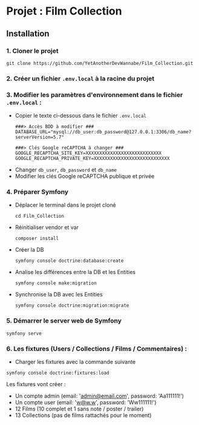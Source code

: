 # Projet : Film Collection

## Installation

### 1. Cloner le projet

```
git clone https://github.com/YetAnotherDevWannabe/Film_Collection.git
```

### 2. Créer un fichier ```.env.local``` à la racine du projet

### 3. Modifier les paramètres d'environnement dans le fichier ```.env.local``` :

- Copier le texte ci-dessous dans le fichier ```.env.local```
	```
	###> Accès BDD à modifier ###
	DATABASE_URL="mysql://db_user:db_password@127.0.0.1:3306/db_name?serverVersion=5.7"
	
	###> Clés Google reCAPTCHA à changer ###
	GOOGLE_RECAPTCHA_SITE_KEY=XXXXXXXXXXXXXXXXXXXXXXXXXXXX
	GOOGLE_RECAPTCHA_PRIVATE_KEY=XXXXXXXXXXXXXXXXXXXXXXXXXXXX
	```
- Changer ```db_user```, ```db_password``` et ```db_name```
- Modifier les clés Google reCAPTCHA publique et privée

### 4. Préparer Symfony

- Déplacer le terminal dans le projet cloné
	```
	cd Film_Collection
	```

- Réinitialiser vendor et var
  ```
  composer install
  ```

- Créer la DB
  ```
  symfony console doctrine:database:create
  ```

- Analise les différences entre la DB et les Entities
  ```
  symfony console make:migration
  ```

- Synchronise la DB avec les Entities
  ```
  symfony console doctrine:migration:migrate
  ```


### 5. Démarrer le server web de Symfony

```
symfony serve
```


### 6. Les fixtures (Users / Collections / Films / Commentaires) :

- Charger les fixtures avec la commande suivante

```
symfony console doctrine:fixtures:load
```

Les fixtures vont créer :

* Un compte admin  (email: 'admin@email.com', password: 'Aa111111!')
* Un compte user  (email: 'w@w.w', password: 'Ww111111!')
* 12 Films (10 complet et 1 sans note / poster / trailer)
* 13 Collections (pas de films rattachés pour le moment)